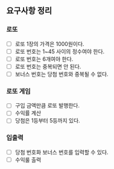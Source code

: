 ## 요구사항 정리

### 로또

- [ ] 로또 1장의 가격은 1000원이다.
- [ ] 로또 번호는 1~45 사이의 정수여야 한다.
- [ ] 로또 번호는 6개여야 한다.
- [ ] 로또 번호는 중복되면 안 된다.
- [ ] 보너스 번호는 당첨 번호와 중복될 수 없다.

### 로또 게임

- [ ] 구입 금액만큼 로또 발행한다.
- [ ] 수익률 계산
- [ ] 당첨은 1등부터 5등까지 있다.

### 입출력

- [ ] 당첨 번호화 보너스 번호를 입력할 수 있다.
- [ ] 수익룰 출력

